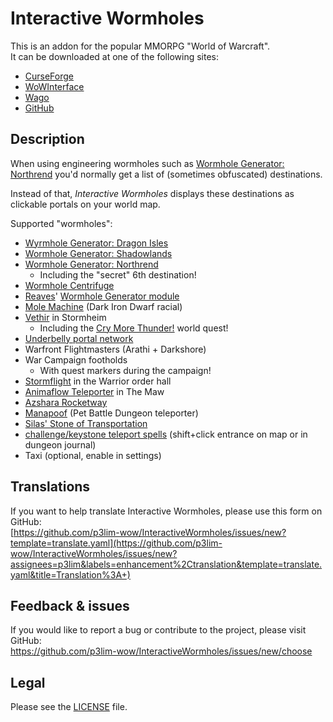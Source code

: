 # Interactive Wormholes

This is an addon for the popular MMORPG "World of Warcraft".  
It can be downloaded at one of the following sites:

- [CurseForge](https://www.curseforge.com/wow/addons/interactivewormholes)
- [WoWInterface](https://wowinterface.com/downloads/info24119)
- [Wago](https://addons.wago.io/addons/interactivewormholes)
- [GitHub](https://github.com/p3lim-wow/InteractiveWormholes/releases)

## Description

When using engineering wormholes such as [Wormhole Generator: Northrend](https://wowhead.com/item=48933) you'd normally get a list of (sometimes obfuscated) destinations.

Instead of that, *Interactive Wormholes* displays these destinations as clickable portals on your world map.

Supported "wormholes":

- [Wyrmhole Generator: Dragon Isles](https://www.wowhead.com/item=198156)
- [Wormhole Generator: Shadowlands](https://www.wowhead.com/item=172924)
- [Wormhole Generator: Northrend](https://www.wowhead.com/item=48933)
	- Including the "secret" 6th destination!
- [Wormhole Centrifuge](https://www.wowhead.com/item=112059)
- [Reaves](https://www.wowhead.com/item=132523)' [Wormhole Generator module](https://www.wowhead.com/item=132524)
- [Mole Machine](http://www.wowhead.com/spell=265225) (Dark Iron Dwarf racial)
- [Vethir](https://www.wowhead.com/npc=108685) in Stormheim
	- Including the [Cry More Thunder!](https://www.wowhead.com/quest=41950) world quest!
- [Underbelly portal network](https://www.wowhead.com/item=138028)
- Warfront Flightmasters (Arathi + Darkshore)
- War Campaign footholds
	- With quest markers during the campaign!
- [Stormflight](https://www.wowhead.com/npc=96679) in the Warrior order hall
- [Animaflow Teleporter](https://www.wowhead.com/npc=172925) in The Maw
- [Azshara Rocketway](https://www.wowhead.com/npc=43217)
- [Manapoof](https://www.wowhead.com/npc=121602) (Pet Battle Dungeon teleporter)
- [Silas' Stone of Transportation](https://www.wowhead.com/item=156632)
- [challenge/keystone teleport spells](https://www.wowhead.com/spells/uncategorized/name:path+of?filter=109:28;252:3;0:10) (shift+click entrance on map or in dungeon journal)
- Taxi (optional, enable in settings)

## Translations

If you want to help translate Interactive Wormholes, please use this form on GitHub:  
[https://github.com/p3lim-wow/InteractiveWormholes/issues/new?template=translate.yaml](https://github.com/p3lim-wow/InteractiveWormholes/issues/new?assignees=p3lim&labels=enhancement%2Ctranslation&template=translate.yaml&title=Translation%3A+)

## Feedback & issues

If you would like to report a bug or contribute to the project, please visit GitHub:  
<https://github.com/p3lim-wow/InteractiveWormholes/issues/new/choose>

## Legal

Please see the [LICENSE](https://github.com/p3lim-wow/InteractiveWormholes/blob/master/LICENSE.txt) file.
